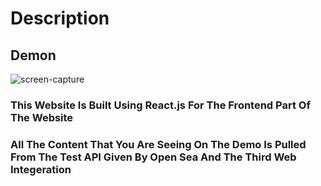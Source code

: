 # Description

## Demon

![screen-capture](https://user-images.githubusercontent.com/80502023/155474426-fb1227ed-59b5-43ea-b995-5b5f48c99634.gif)

### This Website Is Built Using React.js For The Frontend Part Of The Website 

### All The Content That You Are Seeing On The Demo Is Pulled From The Test API Given By Open Sea And The Third Web Integeration 
